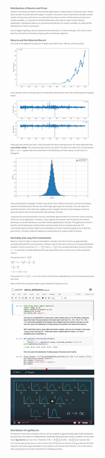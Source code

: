 ![Distributions_of_Returns_and_Prices](/Lesson7_Stock-Returns/images/Distributions_of_Returns_and_Prices.jpeg)
